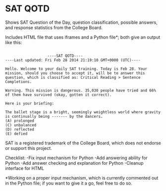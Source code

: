 SAT QOTD
=======

Shows SAT Question of the Day, question classification, possible answers, and response statistics from the College Board.

Includes HTML file that uses iframes and a Python file*; both give an output like this:

<pre><code>
                   ----SAT QOTD----
----Last updated: Fri Feb 28 2014 21:19:10 GMT+0000 (UTC)----

Hello. Welcome to your daily SAT training. Today is Feb 28. Your mission, should you choose to accept it, will be to answer this question, which is classified as: Critical Reading > Sentence Completions.

Warning. This mission is dangerous. 35,030 people have tried and 66% of them have survived (okay, gotten it correct).

Here is your briefing:

The ballet stage is a bright, seemingly weightless world where gravity is continually being ------- by the dancers.
(A) prolonged
(C) unbalanced
(D) reflected
(E) defied
</code></pre>

SAT is a registered trademark of the College Board, which does not endorse or support this project.

Checklist:
-Fix input mechanism for Python
-Add answering ability for Python
-Add answer checking and explanation for Python
-Cleanup interface for HTML


*Working on a proper input mechanism, which is currently commented out in the Python file; if you want to give it a go, feel free to do so.
